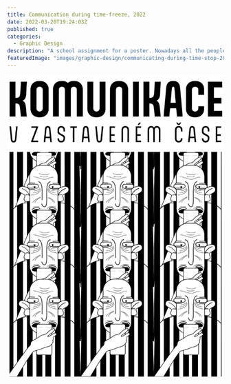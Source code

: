 ```yaml
---
title: Communication during time-freeze, 2022
date: 2022-03-20T19:24:03Z
published: true
categories:
  - Graphic Design
description: "A school assignment for a poster. Nowadays all the people communicate via their phone and don’t notice the world around them."
featuredImage: "images/graphic-design/communicating-during-time-stop-2022.jpg"
---
```


![alt text](images/graphic-design/communicating-during-time-stop-2022.jpg "Communication during time-freeze")
